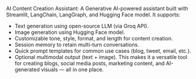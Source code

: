 AI Content Creation Assistant:
A Generative AI-powered assistant built with Streamlit, LangChain, LangGraph, and Hugging Face model. It supports:
- Text generation using open-source LLM (via Groq API).
- Image generation using Hugging Face model.
- Customizable tone, style, format, and length for content creation.
- Session memory to retain multi-turn conversations.
- Quick prompt templates for common use cases (blog, tweet, email, etc.).
- Optional multimodal output (text + image).
This makes it a versatile tool for creating blogs, social media posts, marketing content, and AI-generated visuals — all in one place.
